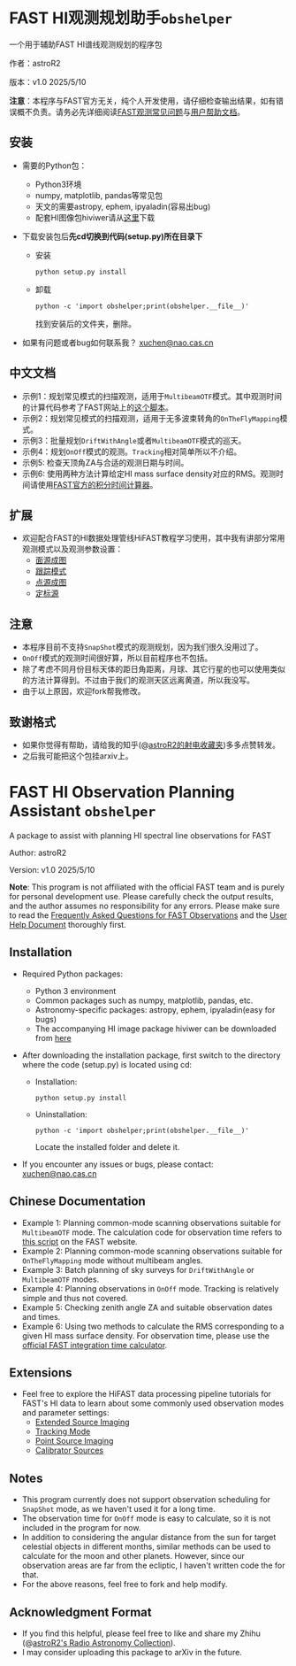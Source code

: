 # FAST HI观测规划助手`obshelper`

一个用于辅助FAST HI谱线观测规划的程序包

作者：astroR2 

版本：v1.0 2025/5/10

**注意**：本程序与FAST官方无关，纯个人开发使用，请仔细检查输出结果，如有错误概不负责。请务必先详细阅读[FAST观测常见问题](https://fast.bao.ac.cn/cms/article/147/)与[用户帮助文档](https://fast.bao.ac.cn/cms/article/80/)。

## 安装

* 需要的Python包：
    * Python3环境
    * numpy, matplotlib, pandas等常见包
    * 天文的需要astropy, ephem, ipyaladin(容易出bug)
    * 配套HI图像包hiviwer请从[这里](https://github.com/StellarXu/hiviewer/tree/main)下载
    
* 下载安装包后**先cd切换到代码(setup.py)所在目录下**
  * 安装
    ```
    python setup.py install 
    ```
  * 卸载
    ```
    python -c 'import obshelper;print(obshelper.__file__)'
    ```
    找到安装后的文件夹，删除。

* 如果有问题或者bug如何联系我？
  xuchen@nao.cas.cn

## 中文文档

* 示例1：规划常见模式的扫描观测，适用于`MultibeamOTF`模式。其中观测时间的计算代码参考了FAST网站上的[这个脚本](https://fast.bao.ac.cn/static/uploadfiles/FAST_help/OTFTimeEstimation20220827.zip)。
* 示例2：规划常见模式的扫描观测，适用于无多波束转角的`OnTheFlyMapping`模式。
* 示例3：批量规划`DriftWithAngle`或者`MultibeamOTF`模式的巡天。
* 示例4：规划`OnOff`模式的观测。`Tracking`相对简单所以不介绍。
* 示例5: 检查天顶角ZA与合适的观测日期与时间。
* 示例6: 使用两种方法计算给定HI mass surface density对应的RMS。观测时间请使用[FAST官方的积分时间计算器](https://fast.bao.ac.cn/integrated_time_calculate)。

## 扩展

* 欢迎配合FAST的HI数据处理管线HiFAST教程学习使用，其中我有讲部分常用观测模式以及观测参数设置：
    * [面源成图](https://zhuanlan.zhihu.com/p/611842606)
    * [跟踪模式](https://zhuanlan.zhihu.com/p/679377110)
    * [点源成图](https://zhuanlan.zhihu.com/p/681687989)
    * [定标源](https://zhuanlan.zhihu.com/p/10190495339)
    
## 注意

* 本程序目前不支持`SnapShot`模式的观测规划，因为我们很久没用过了。
* `OnOff`模式的观测时间很好算，所以目前程序也不包括。
* 除了考虑不同月份目标天体的距日角距离，月球、其它行星的也可以使用类似的方法计算得到。不过由于我们的观测天区远离黄道，所以我没写。
* 由于以上原因，欢迎fork帮我修改。

## 致谢格式

* 如果你觉得有帮助，请给我的知乎(@[astroR2的射电收藏夹](https://www.zhihu.com/collection/960548643))多多点赞转发。
* 之后我可能把这个包挂arxiv上。


# FAST HI Observation Planning Assistant `obshelper`

A package to assist with planning HI spectral line observations for FAST

Author: astroR2

Version: v1.0 2025/5/10

**Note**: This program is not affiliated with the official FAST team and is purely for personal development use. Please carefully check the output results, and the author assumes no responsibility for any errors. Please make sure to read the [Frequently Asked Questions for FAST Observations](https://fast.bao.ac.cn/cms/article/147/) and the [User Help Document](https://fast.bao.ac.cn/cms/article/80/) thoroughly first.

## Installation

* Required Python packages:
    * Python 3 environment
    * Common packages such as numpy, matplotlib, pandas, etc.
    * Astronomy-specific packages: astropy, ephem, ipyaladin(easy for bugs)
    * The accompanying HI image package hiviwer can be downloaded from [here](https://github.com/StellarXu/hiviewer/tree/main)

* After downloading the installation package, first switch to the directory where the code (setup.py) is located using cd:
  * Installation:
    ```
    python setup.py install
    ```
  * Uninstallation:
    ```
    python -c 'import obshelper;print(obshelper.__file__)'
    ```
    Locate the installed folder and delete it.

* If you encounter any issues or bugs, please contact: xuchen@nao.cas.cn

## Chinese Documentation

* Example 1: Planning common-mode scanning observations suitable for `MultibeamOTF` mode. The calculation code for observation time refers to [this script](https://fast.bao.ac.cn/static/uploadfiles/FAST_help/OTFTimeEstimation20220827.zip) on the FAST website.
* Example 2: Planning common-mode scanning observations suitable for `OnTheFlyMapping` mode without multibeam angles.
* Example 3: Batch planning of sky surveys for `DriftWithAngle` or `MultibeamOTF` modes.
* Example 4: Planning observations in `OnOff` mode. Tracking is relatively simple and thus not covered.
* Example 5: Checking zenith angle ZA and suitable observation dates and times.
* Example 6: Using two methods to calculate the RMS corresponding to a given HI mass surface density. For observation time, please use the [official FAST integration time calculator](https://fast.bao.ac.cn/integrated_time_calculate).

## Extensions

* Feel free to explore the HiFAST data processing pipeline tutorials for FAST's HI data to learn about some commonly used observation modes and parameter settings:
    * [Extended Source Imaging](https://zhuanlan.zhihu.com/p/611842606)
    * [Tracking Mode](https://zhuanlan.zhihu.com/p/679377110)
    * [Point Source Imaging](https://zhuanlan.zhihu.com/p/681687989)
    * [Calibrator Sources](https://zhuanlan.zhihu.com/p/10190495339)

## Notes

* This program currently does not support observation scheduling for `SnapShot` mode, as we haven't used it for a long time.
* The observation time for `OnOff` mode is easy to calculate, so it is not included in the program for now.
* In addition to considering the angular distance from the sun for target celestial objects in different months, similar methods can be used to calculate for the moon and other planets. However, since our observation areas are far from the ecliptic, I haven't written code the for that.
* For the above reasons, feel free to fork and help modify.

## Acknowledgment Format

* If you find this helpful, please feel free to like and share my Zhihu (@[astroR2's Radio Astronomy Collection](https://www.zhihu.com/collection/960548643)).
* I may consider uploading this package to arXiv in the future.

